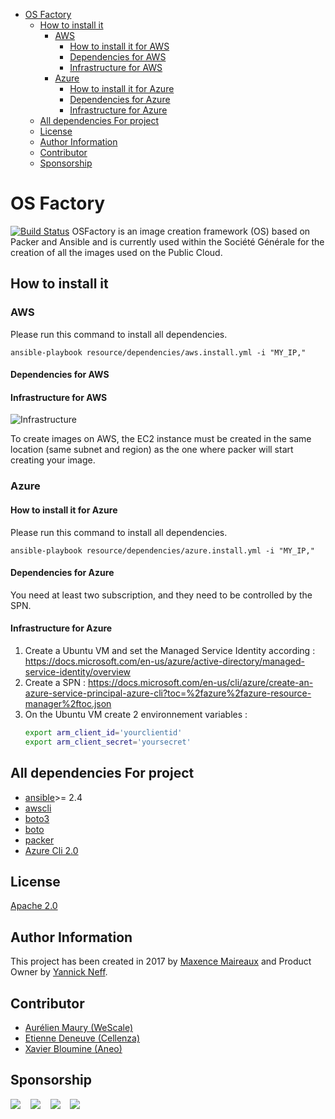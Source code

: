 - [OS Factory](#os-factory)
    - [How to install it](#how-to-install-it)
        - [AWS](#aws)
            - [How to install it for AWS](#how-to-install-it-for-aws)
            - [Dependencies for AWS](#dependencies-for-aws)
            - [Infrastructure for AWS](#infrastructure-for-aws)
        - [Azure](#azure)
            - [How to install it for Azure](#how-to-install-it-for-azure)
            - [Dependencies for Azure](#dependencies-for-azure)
            - [Infrastructure for Azure](#infrastructure-for-azure)
    - [All dependencies For project](#all-dependencies-for-project)
    - [License](#license)
    - [Author Information](#author-information)
    - [Contributor](#contributor)
    - [Sponsorship](#sponsorship)

# OS Factory  
[![Build Status](https://travis-ci.org/societe-generale/os-factory.svg?branch=master)](https://travis-ci.org/societe-generale/os-factory)
OSFactory is an image creation framework (OS) based on Packer and Ansible and is currently used within the Société Générale for the creation of all the images used on the Public Cloud.

## How to install it

### AWS
Please run this command to install all dependencies.

``` ansible-playbook resource/dependencies/aws.install.yml -i "MY_IP," ```

#### Dependencies for AWS
#### Infrastructure for AWS
![Infrastructure](resource/img/infrastructure.png)

To create images on AWS, the EC2 instance must be created in the same location (same subnet and region) as the one where packer will start creating your image.


### Azure

#### How to install it for Azure

Please run this command to install all dependencies.

``` ansible-playbook resource/dependencies/azure.install.yml -i "MY_IP," ```

#### Dependencies for Azure
You need at least two subscription, and they need to be controlled by the SPN.
#### Infrastructure for Azure

1. Create a Ubuntu VM and set the Managed Service Identity according :
    https://docs.microsoft.com/en-us/azure/active-directory/managed-service-identity/overview
1. Create a SPN :
    https://docs.microsoft.com/en-us/cli/azure/create-an-azure-service-principal-azure-cli?toc=%2fazure%2fazure-resource-manager%2ftoc.json
1. On the Ubuntu VM create 2 environnement variables :
    ```bash
    export arm_client_id='yourclientid'
    export arm_client_secret='yoursecret'
    ```
## All dependencies For project
- [ansible](https://www.ansible.com/)>= 2.4
- [awscli](https://aws.amazon.com/en/cli/)
- [boto3](https://github.com/boto/boto3)
- [boto](https://github.com/boto/boto)
- [packer](https://www.packer.io/)
- [Azure Cli 2.0](https://docs.microsoft.com/en-us/cli/azure/install-azure-cli?view=azure-cli-latest)

## License

[Apache 2.0](LICENSE)

## Author Information

This project has been created in 2017 by [Maxence Maireaux](https://github.com/Flemzord/) and Product Owner by [Yannick Neff](https://github.com/yannickneff).

## Contributor
- [Aurélien Maury (WeScale)](https://github.com/aurelienmaury)
- [Etienne Deneuve (Cellenza)](https://github.com/EtienneDeneuve)
- [Xavier Bloumine (Aneo)](https://github.com/BloumineX)

## Sponsorship
[![](resource/img/logo_societe_generale.png)](https://www.societegenerale.fr/)&nbsp;&nbsp;&nbsp;
[![](resource/img/logo_microsoft.png)](https://www.microsoft.com/)&nbsp;&nbsp;&nbsp;
[![](resource/img/logo_wescale.png)](http://www.wescale.fr/)&nbsp;&nbsp;&nbsp;
[![](resource/img/logo_cellenza.png)](http://www.cellenza.com/)
